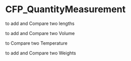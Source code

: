 # CFP_QuantityMeasurement

to add and Compare two lengths

to add and Compare two Volume

to Compare two Temperature

to add and Compare two Weights
